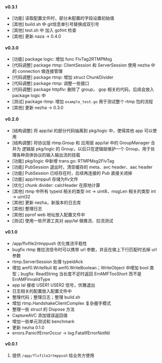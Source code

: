 #### v0.3.1

- [功能] 读取配置文件时，部分未配置的字段设置初始值
- [其他] build.sh 中 git信息单引号替换成双引号
- [其他] test.sh 中 加入 gofmt 检查
- [其他] 更新 naza -> 0.4.0

#### v0.3.0

- [功能] package logic: 增加 func FlvTag2RTMPMsg
- [代码调整] package rtmp: ClientSession 和 ServerSession 使用 nezha 中的 connection 做连接管理
- [代码调整] package rtmp: 增加 struct ChunkDivider
- [代码调整] package rtmp: 调整一些接口
- [代码调整] package httpflv: 删除了 group， gop 相关的代码，后续会放入 package logic 中
- [测试] package rtmp: 增加 `example_test.go` 用于测试整个 rtmp 包的流程
- [其他] 更新 nezha -> 0.3.0

#### v0.2.0

- [结构调整] 将 app/lal 的部分代码抽离到 pkg/logic 中，使得其他 app 可以使用
- [结构调整] 将协议层 rtmp.Group 和 应用层 app/lal 中的 GroupManager 合并为 逻辑层 pkg/logic 的 Group，以后只在逻辑层维护一个 Group，用于处理各种具体协议的输入输出流的挂载
- [功能] pkg/logic 中新增 trans.go: RTMPMsg2FlvTag
- [功能] PubSession 退出时，清空缓存的 meta、avc header、aac header
- [功能] PubSession 已经存在时，后续再连接的 Pub 直接关闭掉
- [功能] app/rtmppull 存储为flv文件
- [优化] chunk divider: calcHeader 在原地计算
- [其他] rtmp 中所有 typeid 相关的类型 int -> uint8，msgLen 相关的类型 int -> uint32
- [其他] 更新 nezha，新版本的日志库
- [其他] 整理日志
- [其他] pprof web 地址放入配置文件中
- [测试] 使用一些开源工具对 app/lal 做推流、拉流测试

#### v0.1.0

- /app/flvfile2rtmppush 优化推流平稳性
- bugfix rtmp 推拉流信令时可以携带 url 参数，并且在做上下行匹配时去掉 url 参数
- rtmp.ServerSession 处理 typeidAck
- 增加 amf0.WriteNull 和 amf0.WriteBoolean；WriteObject 中增加 bool 类型；bugfix: ReadString 当长度不足时返回 ErrAMFTooShort 而不是 ErrAMFInvalidType
- app lal 接收 USER1 USER2 信号，优雅退出
- 日志相关的配置放入配置文件中
- 整理代码；整理日志；整理 build.sh
- 增加 rtmp.HandshakeClientComplex 复杂握手模式
- 整理一些 struct 的 Dispose 方法
- CaptureAVC 添加错误返回值
- 增加一些单元测试和 benchmark
- 更新 nezha 0.1.0
- errors.PanicIfErrorOccur -> log.FatalIfErrorNotNil

#### v0.0.1

1. 提供 `/app/flvfile2rtmppush` 给业务方使用
